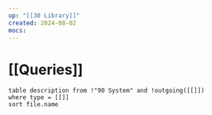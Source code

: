 ```yaml
---
up: "[[30 Library]]"
created: 2024-08-02
mocs:
---
```

# [[Queries]]


```dataview
table description from !"90 System" and !outgoing([[]])
where type = [[]]
sort file.name
```
